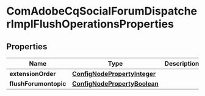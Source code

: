 

# ComAdobeCqSocialForumDispatcherImplFlushOperationsProperties

## Properties

Name | Type | Description | Notes
------------ | ------------- | ------------- | -------------
**extensionOrder** | [**ConfigNodePropertyInteger**](ConfigNodePropertyInteger.md) |  |  [optional]
**flushForumontopic** | [**ConfigNodePropertyBoolean**](ConfigNodePropertyBoolean.md) |  |  [optional]



